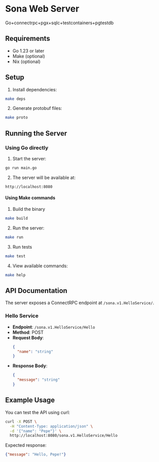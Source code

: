 # Sona Web Server

Go+connectrpc+pgx+sqlc+testcontainers+pgtestdb

## Requirements

- Go 1.23 or later
- Make (optional)
- Nix (optional)

## Setup

1. Install dependencies:
```bash
make deps
```

2. Generate protobuf files:
```bash
make proto
```

## Running the Server

### Using Go directly

1. Start the server:
```bash
go run main.go
```

2. The server will be available at:
```
http://localhost:8080
```

#### Using Make commands

1. Build the binary
```bash
make build
```

2. Run the server:
```bash
make run
```

3. Run tests
```bash
make test
```

4. View available commands:
```bash
make help
```

## API Documentation

The server exposes a ConnectRPC endpoint at `/sona.v1.HelloService/`.

### Hello Service

- **Endpoint**: `/sona.v1.HelloService/Hello`
- **Method**: POST
- **Request Body**:
  ```json
  {
    "name": "string"
  }
  ```
- **Response Body**:
  ```json
  {
    "message": "string"
  }
  ```

## Example Usage

You can test the API using curl:

```bash
curl -X POST \
  -H "Content-Type: application/json" \
  -d '{"name": "Pepe"}' \
  http://localhost:8080/sona.v1.HelloService/Hello
```

Expected response:
```json
{"message": "Hello, Pepe!"}
``` 